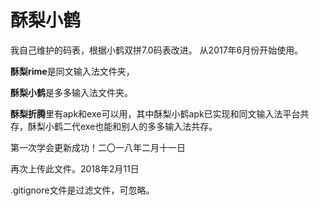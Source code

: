 # 酥梨小鹤

我自己维护的码表，根据小鹤双拼7.0码表改进。
从2017年6月份开始使用。

**酥梨rime**是同文输入法文件夹，

**酥梨小鹤**是多多输入法文件夹。

**酥梨折腾**里有apk和exe可以用，其中酥梨小鹤apk已实现和同文输入法平台共存，酥梨小鹤二代exe也能和别人的多多输入法共存。

第一次学会更新成功！二〇一八年二月十一日

再次上传此文件。2018年2月11日

.gitignore文件是过滤文件，可忽略。
